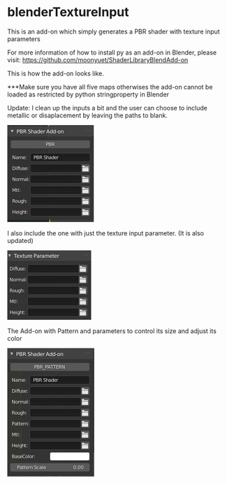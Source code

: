 # blenderTextureInput
This is an add-on which simply generates a PBR shader with texture input parameters

For more information of how to install py as an add-on in Blender, please visit: https://github.com/moonyuet/ShaderLibraryBlendAdd-on

This is how the add-on looks like.

***Make sure you have all five maps otherwises the add-on cannot be loaded as restricted by python stringproperty in Blender

Update: I clean up the inputs a bit and the user can choose to include metallic or disaplacement by leaving the paths to blank.

![alt text](https://github.com/moonyuet/blenderTextureInput/blob/main/textureInput/texture%20map%20input_Update.JPG?raw=true)

I also include the one with just the texture input parameter. (It is also updated)

![alt text](https://github.com/moonyuet/blenderTextureInput/blob/main/textureInput/texture%20Parameter_Update.JPG?raw=true)

The Add-on with Pattern and parameters to control its size and adjust its color

![alt text](https://github.com/moonyuet/blenderTextureInput/blob/main/textureInput/texture_Pattern_input_Update.JPG?raw=true)

